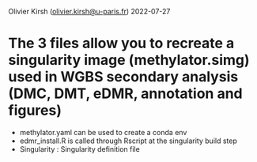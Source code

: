 Olivier Kirsh (olivier.kirsh@u-paris.fr)
2022-07-27

# The 3 files allow you to recreate a singularity image (methylator.simg) used in WGBS secondary analysis (DMC, DMT, eDMR, annotation and figures)

- methylator.yaml can be used to create a conda env
- edmr_install.R is called through Rscript at the singularity build step
- Singularity : Singularity definition file
